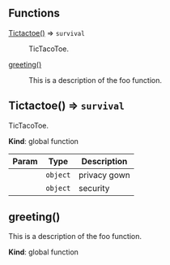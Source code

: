## Functions

<dl>
<dt><a href="#Tictactoe">Tictactoe()</a> ⇒ <code>survival</code></dt>
<dd><p>TicTacoToe.</p>
</dd>
<dt><a href="#greeting">greeting()</a></dt>
<dd><p>This is a description of the foo function.</p>
</dd>
</dl>

<a name="Tictactoe"></a>

## Tictactoe() ⇒ <code>survival</code>
TicTacoToe.

**Kind**: global function  

| Param | Type | Description |
| --- | --- | --- |
|  | <code>object</code> | privacy gown |
|  | <code>object</code> | security |

<a name="greeting"></a>

## greeting()
This is a description of the foo function.

**Kind**: global function  
